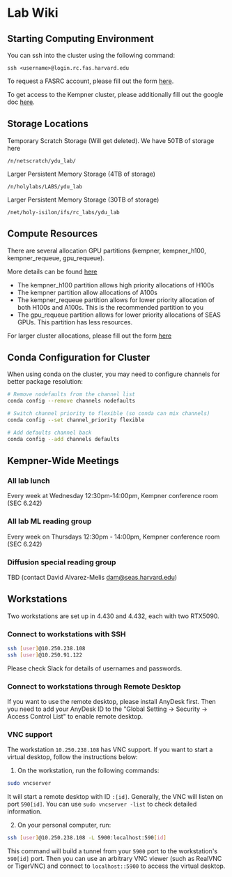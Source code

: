 # Lab Wiki

## Starting Computing Environment

You can ssh into the cluster using the following command:

```
ssh <username>@login.rc.fas.harvard.edu
```

To request a FASRC account, please fill out the form [here](https://portal.rc.fas.harvard.edu/request/account/new). 

To get access to the Kempner cluster, please additionally fill out the google doc [here](https://forms.gle/drDyBweFshM697vf6).


## Storage Locations

Temporary Scratch Storage (Will get deleted). We have 50TB
of storage here

```
/n/netscratch/ydu_lab/
```

Larger Persistent Memory Storage (4TB of storage)

```
/n/holylabs/LABS/ydu_lab
```

Larger Persistent Memory Storage (30TB of storage)

```
/net/holy-isilon/ifs/rc_labs/ydu_lab
```

## Compute Resources

There are several allocation GPU partitions (kempner, kempner_h100, kempner_requeue, gpu_requeue). 

More details can be found [here](https://handbook.eng.kempnerinstitute.harvard.edu/intro.html)

- The kempner_h100 partition allows high priority allocations of H100s
- The kempner partition allow allocations of A100s
- The kempner_requeue partition allows for lower priority allocation of both H100s and A100s. This is the recommended partition to you
- The gpu_requeue partition allows for lower priority allocations of SEAS GPUs. This partition has less resources.

For larger cluster allocations, please fill out the form [here](https://docs.google.com/forms/d/e/1FAIpQLSflr2ksP44isrgqpahRQCUD3mw8AKwUaLM0fU0aMDtVzoACVQ/viewform)

## Conda Configuration for Cluster

When using conda on the cluster, you may need to configure channels for better package resolution:

```bash
# Remove nodefaults from the channel list
conda config --remove channels nodefaults

# Switch channel priority to flexible (so conda can mix channels)
conda config --set channel_priority flexible

# Add defaults channel back
conda config --add channels defaults
```
## Kempner-Wide Meetings
### All lab lunch
Every week at Wednesday 12:30pm-14:00pm, Kempner conference room (SEC 6.242)

### All lab ML reading group 
Every week on Thursdays 12:30pm - 14:00pm, Kempner conference room (SEC 6.242)

### Diffusion special reading group 
TBD (contact David Alvarez-Melis dam@seas.harvard.edu)

## Workstations
Two workstations are set up in 4.430 and 4.432, each with two RTX5090.
### Connect to workstations with SSH
```bash
ssh [user]@10.250.238.108
ssh [user]@10.250.91.122
```
Please check Slack for details of usernames and passwords.
### Connect to workstations through Remote Desktop
If you want to use the remote desktop, please install AnyDesk first. Then you need to add your AnyDesk ID to the "Global Setting -> Security -> Access Control List" to enable remote desktop.
### VNC support
The workstation `10.250.238.108` has VNC support. If you want to start a virtual desktop, follow the instructions below:
1. On the workstation, run the following commands:
```bash
sudo vncserver
```
It will start a remote desktop with ID `:[id]`. Generally, the VNC will listen on port `590[id]`. You can use `sudo vncserver -list` to check detailed information.

2. On your personal computer, run:
```bash
ssh [user]@10.250.238.108 -L 5900:localhost:590[id]
```
This command will build a tunnel from your `5900` port to the workstation's `590[id]` port. 
Then you can use an arbitrary VNC viewer (such as RealVNC or TigerVNC) and connect to `localhost::5900` to access the virtual desktop.


